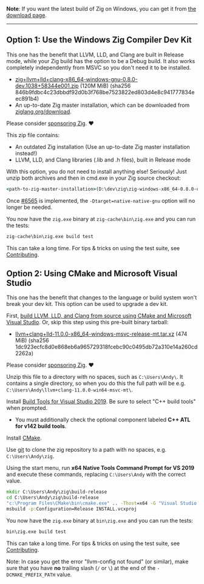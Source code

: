 **Note**: If you want the latest build of Zig on Windows, you can get it from [the download page](https://ziglang.org/download/).

***

## Option 1: Use the Windows Zig Compiler Dev Kit

This one has the benefit that LLVM, LLD, and Clang are built in Release mode, while your Zig build has the option to be a Debug build. It also works completely independently from MSVC so you don't need it to be installed.

* [zig+llvm+lld+clang-x86_64-windows-gnu-0.8.0-dev.1038+58344e001.zip](https://ziglang.org/deps/zig+llvm+lld+clang-x86_64-windows-gnu-0.8.0-dev.1038+58344e001.zip) (120M MiB) (sha256 846b9fdbc4c23dbbdf92d0b3f768be7523822ed803d4e8c941777834eec891b4)
* An up-to-date Zig master installation, which can be downloaded from [ziglang.org/download](https://ziglang.org/download/).

Please consider [sponsoring Zig](https://github.com/sponsors/ziglang). ❤️ 

This zip file contains:

 * An outdated Zig installation (Use an up-to-date Zig master installation instead!)
 * LLVM, LLD, and Clang libraries (.lib and .h files), built in Release mode

With this option, you do not need to install anything else! Seriously! Just unzip both archives and then in cmd.exe in your Zig source checkout:

```bat
<path-to-zig-master-installation>(D:\dev\zig\zig-windows-x86_64-0.8.0-dev.1140+9270aae07)\zig.exe build -Dstage1 -Dtarget=native-native-gnu --search-prefix <path-to-win-dev-kit>(D:\dev\zig\zig+llvm+lld+clang-x86_64-windows-gnu-0.8.0-dev.1038+58344e001)
```

Once [#6565](https://github.com/ziglang/zig/issues/6565) is implemented, the `-Dtarget=native-native-gnu` option will no longer be needed.

You now have the `zig.exe` binary at `zig-cache\bin\zig.exe` and you can run the tests:

```bat
zig-cache\bin\zig.exe build test
```

This can take a long time. For tips & tricks on using the test suite, see [Contributing](https://github.com/ziglang/zig/blob/master/CONTRIBUTING.md#editing-source-code).

## Option 2: Using CMake and Microsoft Visual Studio

This one has the benefit that changes to the language or build system won't break your dev kit. This option can be used to upgrade a dev kit.

First, [build LLVM, LLD, and Clang from source using CMake and Microsoft Visual Studio](https://github.com/ziglang/zig/wiki/How-to-build-LLVM,-libclang,-and-liblld-from-source#windows). Or, skip this step using this pre-built binary tarball:

* [llvm+clang+lld-11.0.0-x86_64-windows-msvc-release-mt.tar.xz](https://ziglang.org/deps/llvm%2bclang%2blld-11.0.0-x86_64-windows-msvc-release-mt.tar.xz) (474 MiB) (sha256 1dc923ecfc8d0e868eb6a965729318fcebc90c0495db72a310e14a260cd2262a)

Please consider [sponsoring Zig](https://github.com/sponsors/ziglang). ❤️ 

Unzip this file to a directory with no spaces, such as `C:\Users\Andy\`. It contains a single directory, so when you do this the full path will be e.g. `C:\Users\Andy\llvm+clang-11.0.0-win64-msvc-mt\`.

Install [Build Tools for Visual Studio 2019](https://visualstudio.microsoft.com/downloads/#build-tools-for-visual-studio-2019). Be sure to select "C++ build tools" when prompted.
 * You must additionally check the optional component labeled **C++ ATL for v142 build tools**.

Install [CMake](http://cmake.org).

Use [git](https://git-scm.com/) to clone the zig repository to a path with no spaces, e.g. `C:\Users\Andy\zig`.

Using the start menu, run **x64 Native Tools Command Prompt for VS 2019** and execute these commands, replacing `C:\Users\Andy` with the correct value.

```bat
mkdir C:\Users\Andy\zig\build-release
cd C:\Users\Andy\zig\build-release
"c:\Program Files\CMake\bin\cmake.exe" .. -Thost=x64 -G "Visual Studio 16 2019" -A x64 -DCMAKE_PREFIX_PATH=C:\Users\Andy\llvm+clang+lld-11.0.0-x86_64-windows-msvc-release-mt -DCMAKE_BUILD_TYPE=Release
msbuild -p:Configuration=Release INSTALL.vcxproj
```

You now have the `zig.exe` binary at `bin\zig.exe` and you can run the tests:

```bat
bin\zig.exe build test
```

This can take a long time. For tips & tricks on using the test suite, see [Contributing](https://github.com/ziglang/zig/blob/master/CONTRIBUTING.md#editing-source-code).

Note: In case you get the error "llvm-config not found" (or similar), make sure that you have **no** trailing slash (`/` or `\`) at the end of the `-DCMAKE_PREFIX_PATH` value. 
